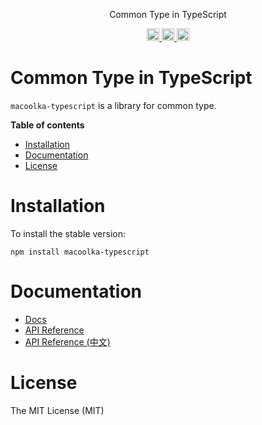 <p align="center">
Common Type in TypeScript
</p>

<p align="center">
  <a href="https://travis-ci.org/macoolka/macoolka-typescript">
    <img src="https://img.shields.io/travis/macoolka/macoolka-typescript/master.svg?style=flat-square" alt="build status" height="20">
  </a>
  <a href="https://david-dm.org/macoolka-typescript">
    <img src="https://img.shields.io/david/macoolka/macoolka-typescript.svg?style=flat-square" alt="dependency status" height="20">
  </a>
  <a href="https://www.npmjs.com/package/macoolka-typescript">
    <img src="https://img.shields.io/npm/dm/macoolka-typescript.svg" alt="npm downloads" height="20">
  </a>
</p>

# Common Type in TypeScript

`macoolka-typescript` is a library for common type.


**Table of contents**

- [Installation](#installation)
- [Documentation](#documentation)
- [License](#license)

<!-- END doctoc generated TOC please keep comment here to allow auto update -->

# Installation

To install the stable version:

```
npm install macoolka-typescript
```


# Documentation

- [Docs](https://macoolka.github.io/macoolka-typescript)
- [API Reference](https://macoolka.github.io/macoolka-typescript/docs/Modules)
- [API Reference (中文)](https://macoolka.github.io/macoolka-typescript/docs/模块)


# License

The MIT License (MIT)
